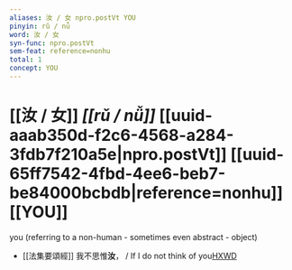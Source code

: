 ```yaml
---
aliases: 汝 / 女 npro.postVt YOU
pinyin: rǔ / nǚ
word: 汝 / 女
syn-func: npro.postVt
sem-feat: reference=nonhu
total: 1
concept: YOU 
---
```

# [[汝 / 女]] *[[rǔ / nǚ]]*  [[uuid-aaab350d-f2c6-4568-a284-3fdb7f210a5e|npro.postVt]] [[uuid-65ff7542-4fbd-4ee6-beb7-be84000bcbdb|reference=nonhu]] [[YOU]]
you (referring to a non-human - sometimes even abstract - object)
 - [[法集要頌經]] 我不思惟**汝**， / If I do not think of you[HXWD](https://hxwd.org/textview.html?location=KR6b0070_T_001-0778a.6)